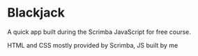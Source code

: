 # Blackjack

A quick app built during the Scrimba JavaScript for free course.

HTML and CSS mostly provided by Scrimba, JS built by me